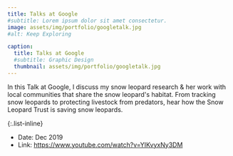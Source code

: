 ```yaml
---
title: Talks at Google
#subtitle: Lorem ipsum dolor sit amet consectetur.
image: assets/img/portfolio/googletalk.jpg
#alt: Keep Exploring

caption:
  title: Talks at Google
  #subtitle: Graphic Design
  thumbnail: assets/img/portfolio/googletalk.jpg
---
```

In this Talk at Google, I discuss my snow leopard research & her work with local communities that share the snow leopard's habitat. From tracking snow leopards to protecting livestock from predators, hear how the Snow Leopard Trust is saving snow leopards. 

{:.list-inline}
- Date: Dec 2019
- Link: https://www.youtube.com/watch?v=YIKvyxNy3DM